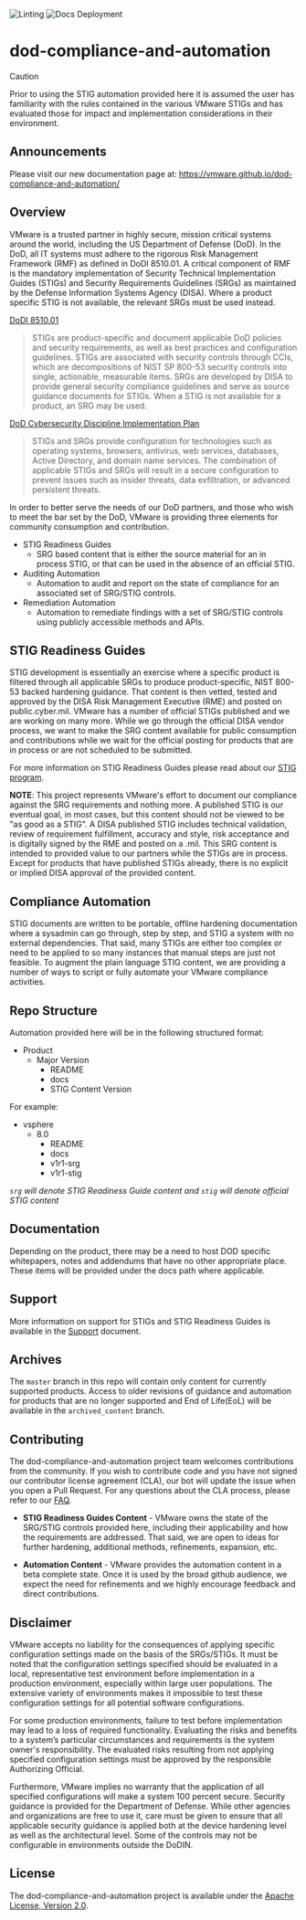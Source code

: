 ![Linting](https://github.com/vmware/dod-compliance-and-automation/actions/workflows/code-linting-push.yml/badge.svg?master)
![Docs Deployment](https://github.com/vmware/dod-compliance-and-automation/actions/workflows/deploy-docs.yml/badge.svg?docs)
# dod-compliance-and-automation

> [!CAUTION]
> Prior to using the STIG automation provided here it is assumed the user has familiarity with the rules contained in the various VMware STIGs and has evaluated those for impact and implementation considerations in their environment.

## Announcements
Please visit our new documentation page at: https://vmware.github.io/dod-compliance-and-automation/  

## Overview
VMware is a trusted partner in highly secure, mission critical systems around the world, including the US Department of Defense (DoD). In the DoD, all IT systems must adhere to the rigorous Risk Management Framework (RMF) as defined in DoDI 8510.01. A critical component of RMF is the mandatory implementation of Security Technical Implementation Guides (STIGs) and Security Requirements Guidelines (SRGs) as maintained by the Defense Information Systems Agency (DISA). Where a product specific STIG is not available, the relevant SRGs must be used instead.

[DoDI 8510.01](http://acqnotes.com/wp-content/uploads/2014/09/DoD-Instruction-8510.01-Risk-Management-Framework-RMF-for-DoD-Information-Technology-IT-24-May-2016.pdf)

>STIGs are product-specific and document applicable DoD policies and security
requirements, as well as best practices and configuration guidelines. STIGs are associated with
security controls through CCIs, which are decompositions of NIST SP 800-53 security controls
into single, actionable, measurable items. SRGs are developed by DISA to provide general
security compliance guidelines and serve as source guidance documents for STIGs. When a
STIG is not available for a product, an SRG may be used.

[DoD Cybersecurity Discipline
Implementation Plan](https://dodcio.defense.gov/Portals/0/Documents/Cyber/CyberDis-ImpPlan.pdf)

>STIGs and SRGs provide
configuration for technologies such as operating systems, browsers, antivirus, web services,
databases, Active Directory, and domain name services. The combination of applicable STIGs
and SRGs will result in a secure configuration to prevent issues such as insider threats, data
exfiltration, or advanced persistent threats.

In order to better serve the needs of our DoD partners, and those who wish to meet the bar set by the DoD, VMware is providing three elements for community consumption and contribution.

* STIG Readiness Guides
  * SRG based content that is either the source material for an in process STIG, or that can be used in the absence of an official STIG.
* Auditing Automation
  * Automation to audit and report on the state of compliance for an associated set of SRG/STIG controls.
* Remediation Automation
  * Automation to remediate findings with a set of SRG/STIG controls using publicly accessible methods and APIs.

## STIG Readiness Guides
STIG development is essentially an exercise where a specific product is filtered through all applicable SRGs to produce product-specific, NIST 800-53 backed hardening guidance. That content is then vetted, tested and approved by the DISA Risk Management Executive (RME) and posted on public.cyber.mil. VMware has a number of official STIGs published and we are working on many more. While we go through the official DISA vendor process, we want to make the SRG content available for public consumption and contributions while we wait for the official posting for products that are in process or are not scheduled to be submitted.

For more information on STIG Readiness Guides please read about our [STIG program](https://www.vmware.com/content/dam/digitalmarketing/vmware/en/pdf/docs/vmware-stig-program-overview.pdf).

__NOTE__: This project represents VMware's effort to document our compliance against the SRG requirements and nothing more. A published STIG is our eventual goal, in most cases, but this content should not be viewed to be "as good as a STIG". A DISA published STIG includes technical validation, review of requirement fulfillment, accuracy and style, risk acceptance and is digitally signed by the RME and posted on a .mil. This SRG content is intended to provided value to our partners while the STIGs are in process. Except for products that have published STIGs already, there is no explicit or implied DISA approval of the provided content.

## Compliance Automation
STIG documents are written to be portable, offline hardening documentation where a sysadmin can go through, step by step, and STIG a system with no external dependencies. That said, many STIGs are either too complex or need to be applied to so many instances that manual steps are just not feasible. To augment the plain language STIG content, we are providing a number of ways to script or fully automate your VMware compliance activities.

## Repo Structure
Automation provided here will be in the following structured format:  

* Product
  * Major Version
    * README
    * docs
    * STIG Content Version

For example:
* vsphere
  * 8.0
    * README
    * docs
    * v1r1-srg
    * v1r1-stig

*`srg` will denote STIG Readiness Guide content and `stig` will denote official STIG content*

## Documentation
Depending on the product, there may be a need to host DOD specific whitepapers, notes and addendums that have no other appropriate place. These items will be provided under the docs path where applicable.

## Support
More information on support for STIGs and STIG Readiness Guides is available in the [Support](SUPPORT.md) document.

## Archives
The `master` branch in this repo will contain only content for currently supported products. Access to older revisions of guidance and automation for products that are no longer supported and End of Life(EoL) will be available in the `archived_content` branch.  

## Contributing
The dod-compliance-and-automation project team welcomes contributions from the community. If you wish to contribute code and you have not signed our contributor license agreement (CLA), our bot will update the issue when you open a Pull Request. For any questions about the CLA process, please refer to our [FAQ](https://cla.vmware.com/faq).

* __STIG Readiness Guides Content__ - VMware owns the state of the SRG/STIG controls provided here, including their applicability and how the requirements are addressed. That said, we are open to ideas for further hardening, additional methods, refinements, expansion, etc.

* __Automation Content__ - VMware provides the automation content in a beta complete state. Once it is used by the broad github audience, we expect the need for refinements and we highly encourage feedback and direct contributions.

## Disclaimer
VMware accepts no liability for the consequences of applying specific configuration settings made on the basis of the SRGs/STIGs. It must be noted that the configuration settings specified should be evaluated in a local, representative test environment before implementation in a production environment, especially within large user populations. The extensive variety of environments makes it impossible to test these configuration settings for all potential software configurations.

For some production environments, failure to test before implementation may lead to a loss of required functionality. Evaluating the risks and benefits to a system’s particular circumstances and requirements is the system owner's responsibility. The evaluated risks resulting from not applying specified configuration settings must be approved by the responsible Authorizing Official.

Furthermore, VMware implies no warranty that the application of all specified configurations will make a system 100 percent secure. Security guidance is provided for the Department of Defense. While other agencies and organizations are free to use it, care must be given to ensure that all applicable security guidance is applied both at the device hardening level as well as the architectural level. Some of the controls may not be configurable in environments outside the DoDIN.

## License
The dod-compliance-and-automation project is available under the [Apache License, Version 2.0](LICENSE).
